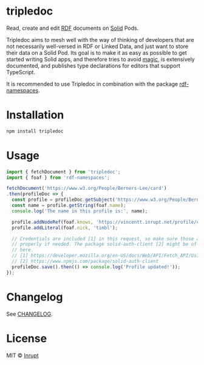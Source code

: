 tripledoc
======
Read, create and edit [RDF](https://en.wikipedia.org/wiki/Resource_Description_Framework) documents on [Solid](https://solid.inrupt.com/) Pods.

Tripledoc aims to mesh well with the way of thinking of developers that are not necessarily well-versed in RDF or Linked Data, and just want to store their data on a Solid Pod. Its goal is to make it as easy as possible to get started writing Solid apps, and therefore tries to avoid [magic](https://en.wikipedia.org/wiki/Magic_(programming)), is extensively documented, and publishes type declarations for editors that support TypeScript.

It is recommended to use Tripledoc in combination with the package [rdf-namespaces](https://www.npmjs.com/package/rdf-namespaces).

# Installation

```bash
npm install tripledoc
```

# Usage

```javascript
import { fetchDocument } from 'tripledoc';
import { foaf } from 'rdf-namespaces';

fetchDocument('https://www.w3.org/People/Berners-Lee/card')
.then(profileDoc => {
  const profile = profileDoc.getSubject('https://www.w3.org/People/Berners-Lee/card#i');
  const name = profile.getString(foaf.name);
  console.log('The name in this profile is:', name);

  profile.addNodeRef(foaf.knows, 'https://vincentt.inrupt.net/profile/card#me');
  profile.addLiteral(foaf.nick, 'timbl');

  // Credentials are included [1] in this request, so make sure those are set
  // properly if needed. The package solid-auth-client [2] might be of assistance
  // here.
  // [1] https://developer.mozilla.org/en-US/docs/Web/API/Fetch_API/Using_Fetch#Sending_a_request_with_credentials_included
  // [2] https://www.npmjs.com/package/solid-auth-client
  profileDoc.save().then(() => console.log('Profile updated!'));
});
```

# Changelog

See [CHANGELOG](https://gitlab.com/vincenttunru/tripledoc/blob/master/CHANGELOG.md).

# License

MIT © [Inrupt](https://inrupt.com)

